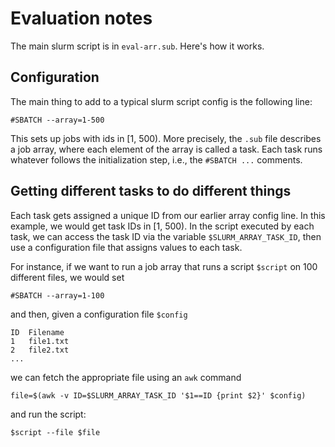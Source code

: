 # Evaluation notes

The main slurm script is in `eval-arr.sub`.  Here's how it works.

## Configuration
The main thing to add to a typical slurm script config is the following line:
```
#SBATCH --array=1-500
```
This sets up jobs with ids in [1, 500).  More precisely, the `.sub` file describes a job array, where each element of the array is called a task.  Each task runs whatever follows the initialization step, i.e., the `#SBATCH ...` comments.

## Getting different tasks to do different things
Each task gets assigned a unique ID from our earlier array config line.  In this example, we would get task IDs in [1, 500).  In the script executed by each task, we can access the task ID via the variable `$SLURM_ARRAY_TASK_ID`, then use a configuration file that assigns values to each task.

For instance, if we want to run a job array that runs a script `$script` on 100 different files, we would set
```
#SBATCH --array=1-100
```

and then, given a configuration file `$config`
```
ID  Filename
1   file1.txt
2   file2.txt
...
```

we can fetch the appropriate file using an `awk` command
```
file=$(awk -v ID=$SLURM_ARRAY_TASK_ID '$1==ID {print $2}' $config)
```

and run the script:
```
$script --file $file
```